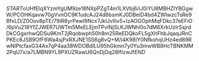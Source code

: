 $START$oUHfElqXYzmYgUM9ze18NXpPZgT4m1LXVbj6/iJ0iYU8MBHZlYBGgwW/PCOHKqavw70gVvnOC9K1udcAJ24d6bsmKJ0DBeiD4bd4ZWIwzcTsRe9BfxLD/Z0Oov8pTE/79iR8yrPewI9Ncx7JklJvIIiv5+lzAOGOphMqFDkc37eEFiO/6pVu218YfZJWER7UWTm5MeELEjmTPvINjSLKJWNhl0o7dM6XrkUzIrSsjrdDkCGgxrhwQDSu9KmT2jRqobwph50h8m25ReEDQkoFL5gXhFhbJqaqJRnCPKEc8JSB9OfF6Wa4sjPxRXJNE1SS6g8vQ+M/i4K98IY0NfkohqUHz4ed89RwNIPtcfaxG34Ax7qP4aa38WDOBdlLU95hGkmn7y0Yu3mwWB8HcTBNKMM2PqU7x/a7LMBN9YL9PXUZRawU6QnDjOq28lfIzwJf$END$